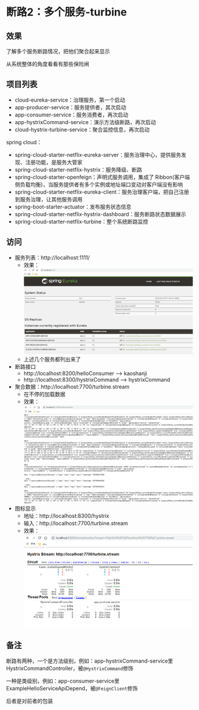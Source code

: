 #   断路2：多个服务-turbine



##  效果

了解多个服务断路情况，把他们聚合起来显示

从系统整体的角度看看有那些保险闸


##  项目列表
-   cloud-eureka-service：治理服务，第一个启动
-   app-producer-service：服务提供者，其次启动
-   app-consumer-service：服务消费者，再次启动
-   app-hystrixCommand-service：演示方法级断路，再次启动
-   cloud-hystrix-turbine-service：聚合监控信息，再次启动

spring cloud：
-   spring-cloud-starter-netflix-eureka-server：服务治理中心，提供服务发现、注册功能，是服务大管家
-   spring-cloud-starter-netflix-hystrix：服务降级、断路
-   spring-cloud-starter-openfeign：声明式服务调用，集成了 Ribbon(客户端侧负载均衡)，当服务提供者有多个实例或地址端口变动对客户端没有影响
-   spring-cloud-starter-netflix-eureka-client：服务治理客户端，把自己注册到服务治理，让其他服务调用
-   spring-boot-starter-actuator：发布服务状态信息
-   spring-cloud-starter-netflix-hystrix-dashboard：服务断路状态数据展示
-   spring-cloud-starter-netflix-turbine：整个系统断路监控

##  访问

-   服务列表：http://localhost:1111/
    -   效果：![20190516174609](../images/20190516174609.png)
    -   上述几个服务都列出来了
-   断路接口
    -   http://localhost:8200/helloConsumer --> kaoshanji
    -   http://localhost:8300/hystrixCommand --> hystrixCommand
-   聚合数据：http://localhost:7700/turbine.stream
    -   在不停的加载数据
    -   效果：![20190516175627](../images/20190516175627.png)
-   图标显示
    -   地址：http://localhost:8300/hystrix
    -   输入：http://localhost:7700/turbine.stream
    -   效果：![20190516175007](../images/20190516175007.png)


##  备注

断路有两种，一个是方法级别，例如：app-hystrixCommand-service里HystrixCommandController，被`@HystrixCommand`修饰

一种是类级别，例如：app-consumer-service里ExampleHelloServiceApiDepend，被`@FeignClient`修饰

后者是对前者的包装




